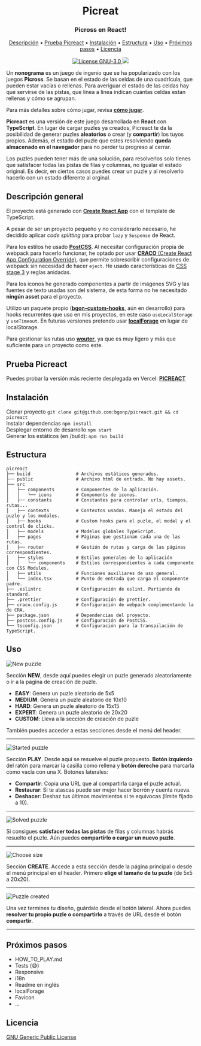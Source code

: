 <h1 align="center">Picreat</h1>
<h3 align="center">Picross en React!</h3>

<p align="center">
  <a href="#descripción-general">Descripción</a> •
  <a href="#prueba-picreact">Prueba Picreact</a> •
  <a href="#instalación">Instalación</a> •
  <a href="#estructura">Estructura</a> •
  <a href="#uso">Uso</a> •
  <a href="#próximos-pasos">Próximos pasos</a> •
  <a href="#licencia">Licencia</a>
</p>

<p align="center">
  <a href="./LICENSE">
    <img src="https://img.shields.io/github/license/bgonp/picreact" alt="License GNU-3.0">
  </a>
  <a href="http://makeapullrequest.com">
    <img src="https://img.shields.io/badge/PRs-welcome-brightgreen.svg">
  </a>
  
</p>

Un __nonograma__ es un juego de ingenio que se ha popularizado con los juegos __Picross__. Se basan en el estado de las celdas de una cuadrícula, que pueden estar vacías o rellenas. Para averiguar el estado de las celdas hay que servirse de las pistas, que línea a línea indican cuántas celdas estan rellenas y cómo se agrupan.

Para más detalles sobre cómo jugar, revisa [__cómo jugar__](HOW_TO_PLAY.md).

__Picreact__ es una versión de este juego desarrollada en __React__ con __TypeScript__. En lugar de cargar puzles ya creados, Picreact te da la posibilidad de generar puzles __aleatorios__ o crear (y __compartir__) los tuyos propios. Además, el estado del puzle que estes resolviendo __queda almacenado en el navegador__ para no perder tu progreso al cerrar.

Los puzles pueden tener más de una solución, para resolverlos solo tienes que satisfacer todas las pistas de filas y columnas, no igualar el estado original. Es decir, en ciertos casos puedes crear un puzle y al resolverlo hacerlo con un estado diferente al orginal.

## Descripción general
El proyecto está generado con [__Create React App__](https://create-react-app.dev/) con el template de TypeScript.

A pesar de ser un proyecto pequeño y no considerarlo necesario, he decidido aplicar _code splitting_ para probar `lazy` y `Suspense` de React.

Para los estilos he usado [__PostCSS__](https://postcss.org/). Al necesitar configuración propia de webpack para hacerlo funcionar, he optado por usar [__CRACO__ (Create React App Configuration Override)](https://github.com/gsoft-inc/craco#readme), que permite sobrescribir configuraciones de webpack sin necesidad de hacer `eject`. He usado características de [CSS stage 3](https://cssdb.org/) y reglas anidadas.

Para los iconos he generado componentes a partir de imágenes SVG y las fuentes de texto usadas son del sistema, de esta forma no he necesitado __ningún asset__ para el proyecto.

Utilizo un paquete propio ([__bgon-custom-hooks__](https://www.npmjs.com/package/bgon-custom-hooks), aún en desarrollo) para hooks recurrentes que uso en mis proyectos, en este caso `useLocalStorage` y `useTimeout`. En futuras versiones pretendo usar [__localForage__](https://localforage.github.io/localForage/) en lugar de localStorage.

Para gestionar las rutas uso [__wouter__](https://github.com/molefrog/wouter#reader), ya que es muy ligero y más que suficiente para un proyecto como este.
 
## Prueba Picreact
Puedes probar la versión más reciente desplegada en Vercel: [__PICREACT__](https://picreact.vercel.app/)

## Instalación
Clonar proyecto `git clone git@github.com:bgonp/picreact.git && cd picreact`\
Instalar dependencias `npm install`\
Desplegar entorno de desarrollo `npm start`\
Generar los estáticos (en /build): `npm run build`

## Estructura
```
picreact
├── build                 # Archivos estáticos generados.
├── public                # Archivo html de entrada. No hay assets.
├── src
│   ├── components        # Componentes de la aplicación.
│   │   └── icons         # Components de iconos.
│   ├── constants         # Constantes para controlar urls, tiempos, rutas...
│   ├── contexts          # Contextos usados. Maneja el estado del puzle y los modales.
│   ├── hooks             # Custom hooks para el puzle, el modal y el control de clicks.
│   ├── models            # Modelos globales TypeScript.
│   ├── pages             # Páginas que gestionan cada una de las rutas.
│   ├── router            # Gestión de rutas y carga de las páginas correspondientes.
│   ├── styles            # Estilos generales de la aplicación
│   │   └── components    # Estilos correspondientes a cada componente con CSS Modules.
│   ├── utils             # Funciones auxiliares de uso general.
│   └── index.tsx         # Punto de entrada que carga el componente padre.
├── .eslintrc             # Configuración de eslint. Partiendo de standard.
├── .prettier             # Configuración de prettier.
├── craco.config.js       # Configuración de webpack complementando la de CRA.
├── package.json          # Dependencias del proyecto.
├── postcss.config.js     # Configuración de PostCSS.
└── tsconfig.json         # Configuración para la transpilación de TypeScript.
```

## Uso
![New puzzle](./screenshots/home.jpg)

Sección __NEW__, desde aquí puedes elegir un puzle generado aleatoriamente o ir a la página de creación de puzle.
- __EASY__: Genera un puzle aleatorio de 5x5
- __MEDIUM__: Genera un puzle aleatorio de 10x10
- __HARD__: Genera un puzle aleatorio de 15x15
- __EXPERT__: Genera un puzle aleatorio de 20x20
- __CUSTOM__: Lleva a la sección de creación de puzle

También puedes acceder a estas secciones desde el menú del header.

----

![Started puzzle](./screenshots/play_started.jpg)

Sección __PLAY__. Desde aquí se resuelve el puzle propuesto. __Botón izquierdo__ del ratón para marcar la casilla como rellena y __botón derecho__ para marcarla como vacía con una X. Botones laterales:
- __Compartir__: Copia una URL que al compartirla carga el puzle actual.
- __Restaurar__: Si te atascas puede ser mejor hacer borrón y cuenta nueva.
- __Deshacer__: Deshaz tus últimos movimientos si te equivocas (límite fijado a 10).

----

![Solved puzzle](./screenshots/play_solved.jpg)

Si consigues __satisfacer todas las pistas__ de filas y columnas habrás resuelto el puzle. Aún puedes __compartirlo o cargar un nuevo puzle__.

----

![Choose size](./screenshots/create_choose.jpg)

Sección __CREATE__. Accede a esta sección desde la página principal o desde el menú principal en el header. Primero __elige el tamaño de tu puzle__ (de 5x5 a 20x20).

----

![Puzzle created](./screenshots/create_filled.jpg)

Una vez termines tu diseño, guárdalo desde el botón lateral. Ahora puedes __resolver tu propio puzle o compartirlo__ a través de URL desde el botón __compartir__.

----

## Próximos pasos
- HOW_TO_PLAY.md
- Tests (😅)
- Responsive
- i18n
- Readme en inglés
- localForage
- Favicon
- ...

## Licencia
[GNU Generic Public License](./LICENSE)